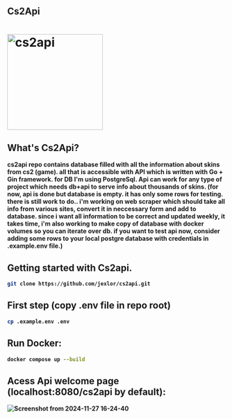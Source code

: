 ## Cs2Api 

# <img alt="cs2api" src="https://github.com/user-attachments/assets/a1dce9fe-507c-410d-9e4d-142d8b4cef13" width="220" />

What's Cs2Api?
---------------------------
<strong>cs2api<strong> repo contains database filled with all the information about skins from cs2 (game). all that is accessible with 
API which is written with <strong>Go + Gin</strong> framework. for DB I'm using <strong>PostgreSql<strong>. Api can work for any type of project which needs db+api to serve info about thousands of skins.
(for now, api is done but database is empty. it has only some rows for testing. there is still work to do.. i'm working on web scraper which should take all info from various 
sites, convert it in neccessary form and add to database. since i want all information to be correct and updated weekly, it takes time, i'm also working to make copy of database with docker volumes so you can iterate over db.
if you want to test api now, consider adding some rows to your local postgre database with credentials in <strong>.example.env</strong> file.)

Getting started with Cs2api.
----------------------------
```bash
git clone https://github.com/jexlor/cs2api.git
```

First step (copy .env file in repo root)
----------------------------
```bash
cp .example.env .env
```
Run Docker:
----------------------------
```bash
docker compose up --build
```
Acess Api welcome page (localhost:8080/cs2api by default):
---------------------------
![Screenshot from 2024-11-27 16-24-40](https://github.com/user-attachments/assets/271ecb18-2716-4a1a-8552-191d6e7b4628)
